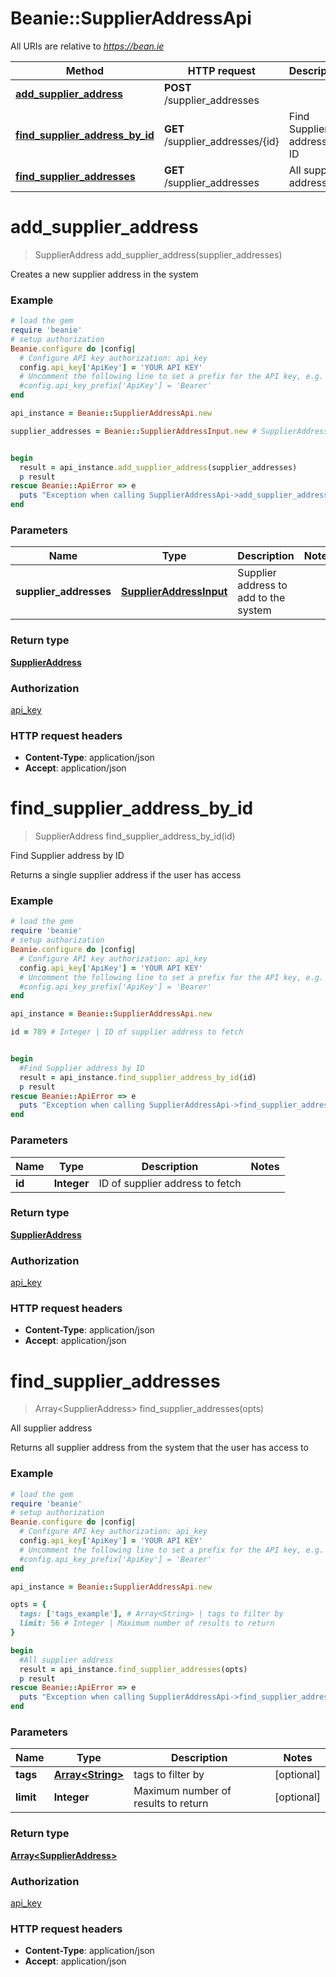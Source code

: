 # Beanie::SupplierAddressApi

All URIs are relative to *https://bean.ie*

Method | HTTP request | Description
------------- | ------------- | -------------
[**add_supplier_address**](SupplierAddressApi.md#add_supplier_address) | **POST** /supplier_addresses | 
[**find_supplier_address_by_id**](SupplierAddressApi.md#find_supplier_address_by_id) | **GET** /supplier_addresses/{id} | Find Supplier address by ID
[**find_supplier_addresses**](SupplierAddressApi.md#find_supplier_addresses) | **GET** /supplier_addresses | All supplier address


# **add_supplier_address**
> SupplierAddress add_supplier_address(supplier_addresses)



Creates a new supplier address in the system

### Example
```ruby
# load the gem
require 'beanie'
# setup authorization
Beanie.configure do |config|
  # Configure API key authorization: api_key
  config.api_key['ApiKey'] = 'YOUR API KEY'
  # Uncomment the following line to set a prefix for the API key, e.g. 'Bearer' (defaults to nil)
  #config.api_key_prefix['ApiKey'] = 'Bearer'
end

api_instance = Beanie::SupplierAddressApi.new

supplier_addresses = Beanie::SupplierAddressInput.new # SupplierAddressInput | Supplier address to add to the system


begin
  result = api_instance.add_supplier_address(supplier_addresses)
  p result
rescue Beanie::ApiError => e
  puts "Exception when calling SupplierAddressApi->add_supplier_address: #{e}"
end
```

### Parameters

Name | Type | Description  | Notes
------------- | ------------- | ------------- | -------------
 **supplier_addresses** | [**SupplierAddressInput**](SupplierAddressInput.md)| Supplier address to add to the system | 

### Return type

[**SupplierAddress**](SupplierAddress.md)

### Authorization

[api_key](../README.md#api_key)

### HTTP request headers

 - **Content-Type**: application/json
 - **Accept**: application/json



# **find_supplier_address_by_id**
> SupplierAddress find_supplier_address_by_id(id)

Find Supplier address by ID

Returns a single supplier address if the user has access

### Example
```ruby
# load the gem
require 'beanie'
# setup authorization
Beanie.configure do |config|
  # Configure API key authorization: api_key
  config.api_key['ApiKey'] = 'YOUR API KEY'
  # Uncomment the following line to set a prefix for the API key, e.g. 'Bearer' (defaults to nil)
  #config.api_key_prefix['ApiKey'] = 'Bearer'
end

api_instance = Beanie::SupplierAddressApi.new

id = 789 # Integer | ID of supplier address to fetch


begin
  #Find Supplier address by ID
  result = api_instance.find_supplier_address_by_id(id)
  p result
rescue Beanie::ApiError => e
  puts "Exception when calling SupplierAddressApi->find_supplier_address_by_id: #{e}"
end
```

### Parameters

Name | Type | Description  | Notes
------------- | ------------- | ------------- | -------------
 **id** | **Integer**| ID of supplier address to fetch | 

### Return type

[**SupplierAddress**](SupplierAddress.md)

### Authorization

[api_key](../README.md#api_key)

### HTTP request headers

 - **Content-Type**: application/json
 - **Accept**: application/json



# **find_supplier_addresses**
> Array&lt;SupplierAddress&gt; find_supplier_addresses(opts)

All supplier address

Returns all supplier address from the system that the user has access to

### Example
```ruby
# load the gem
require 'beanie'
# setup authorization
Beanie.configure do |config|
  # Configure API key authorization: api_key
  config.api_key['ApiKey'] = 'YOUR API KEY'
  # Uncomment the following line to set a prefix for the API key, e.g. 'Bearer' (defaults to nil)
  #config.api_key_prefix['ApiKey'] = 'Bearer'
end

api_instance = Beanie::SupplierAddressApi.new

opts = { 
  tags: ['tags_example'], # Array<String> | tags to filter by
  limit: 56 # Integer | Maximum number of results to return
}

begin
  #All supplier address
  result = api_instance.find_supplier_addresses(opts)
  p result
rescue Beanie::ApiError => e
  puts "Exception when calling SupplierAddressApi->find_supplier_addresses: #{e}"
end
```

### Parameters

Name | Type | Description  | Notes
------------- | ------------- | ------------- | -------------
 **tags** | [**Array&lt;String&gt;**](String.md)| tags to filter by | [optional] 
 **limit** | **Integer**| Maximum number of results to return | [optional] 

### Return type

[**Array&lt;SupplierAddress&gt;**](SupplierAddress.md)

### Authorization

[api_key](../README.md#api_key)

### HTTP request headers

 - **Content-Type**: application/json
 - **Accept**: application/json



